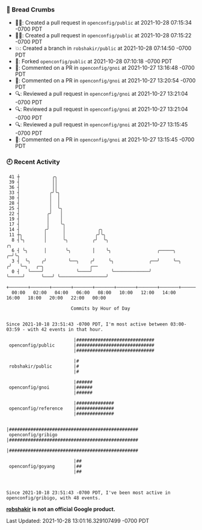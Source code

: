 ### 🍞 Bread Crumbs

 * ✍🏼: Created a pull request in `openconfig/public` at 2021-10-28 07:15:34 -0700 PDT
 * ✍🏼: Created a pull request in `openconfig/public` at 2021-10-28 07:15:22 -0700 PDT
 * 💥: Created a branch in `robshakir/public` at 2021-10-28 07:14:50 -0700 PDT
 * 🍴: Forked `openconfig/public` at 2021-10-28 07:10:18 -0700 PDT
 * 💬: Commented on a PR in  `openconfig/gnoi` at 2021-10-27 13:16:48 -0700 PDT
 * 💬: Commented on a PR in  `openconfig/gnoi` at 2021-10-27 13:20:54 -0700 PDT
 * 🔍: Reviewed a pull request in  `openconfig/gnoi` at 2021-10-27 13:21:04 -0700 PDT
 * 🔍: Reviewed a pull request in  `openconfig/gnoi` at 2021-10-27 13:21:04 -0700 PDT
 * 🔍: Reviewed a pull request in  `openconfig/gnoi` at 2021-10-27 13:15:45 -0700 PDT
 * 💬: Commented on a PR in  `openconfig/gnoi` at 2021-10-27 13:15:45 -0700 PDT

### 🕘 Recent Activity
```
 41 ┼            ╭╮
 39 ┤            ││
 36 ┤            ││
 33 ┤           ╭╯╰╮
 30 ┤           │  │
 28 ┤           │  │
 25 ┤           │  ╰╮
 22 ┤          ╭╯   │
 19 ┤          │    │
 17 ┤          │    ╰╮
 14 ┤         ╭╯     │            ╭╮
 11 ┼╮        │      │           ╭╯╰╮
  8 ┤╰╮       │      ╰╮         ╭╯  ╰╮                                   ╭╮
  6 ┤ ╰╮      │       ╰╮        │    ╰╮                 ╭─────╮        ╭─╯╰╮
  3 ┤  ╰╮    ╭╯        ╰──╮    ╭╯     ╰╮             ╭──╯     ╰─╮     ╭╯   ╰─╮   ╭─╮                 ╭──
  0 ┤   ╰────╯            ╰────╯       ╰─────────────╯          ╰─────╯      ╰───╯ ╰─────────────────╯
    +───────+───────+───────+───────+───────+───────+───────+───────+───────+───────+───────+───────+────
  00:00   02:00   04:00   06:00   08:00   10:00   12:00   14:00   16:00   18:00   20:00   22:00   00:00   

						Commits by Hour of Day


Since 2021-10-18 23:51:43 -0700 PDT, I'm most active between 03:00-03:59 - with 42 events in that hour.

```



```
                         |#############################
 openconfig/public       |#############################
                         |#############################

                         |#
 robshakir/public        |#
                         |#

                         |######
 openconfig/gnoi         |######
                         |######

                         |##############
 openconfig/reference    |##############
                         |##############

                         |################################################
 openconfig/gribigo      |################################################
                         |################################################

                         |##
 openconfig/goyang       |##
                         |##



Since 2021-10-18 23:51:43 -0700 PDT, I've been most active in openconfig/gribigo, with 48 events.

```
**[robshakir](mailto:robjs@google.com) is not an official Google product.**  


Last Updated: 2021-10-28 13:01:16.329107499 -0700 PDT
